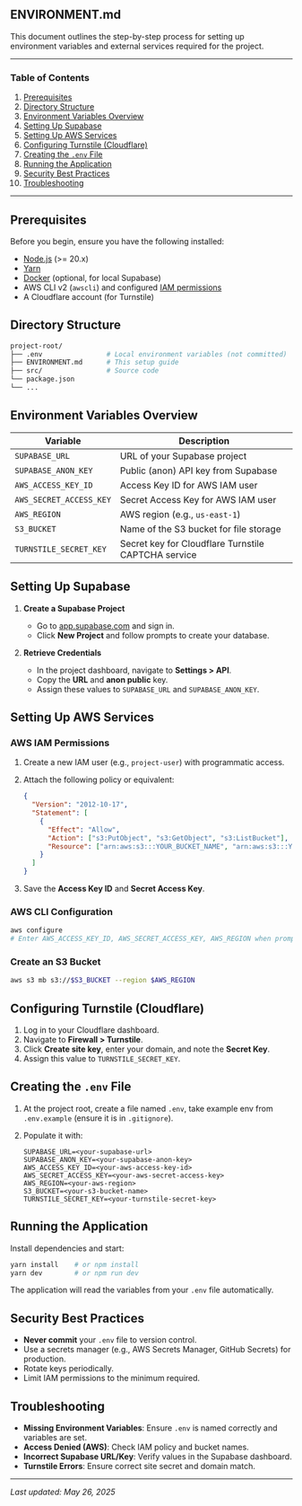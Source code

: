 ## ENVIRONMENT.md

This document outlines the step-by-step process for setting up environment variables and external services required for the project.

---

### Table of Contents

1. [Prerequisites](#prerequisites)
2. [Directory Structure](#directory-structure)
3. [Environment Variables Overview](#environment-variables-overview)
4. [Setting Up Supabase](#setting-up-supabase)
5. [Setting Up AWS Services](#setting-up-aws-services)
6. [Configuring Turnstile (Cloudflare)](#configuring-turnstile-cloudflare)
7. [Creating the `.env` File](#creating-the-env-file)
8. [Running the Application](#running-the-application)
9. [Security Best Practices](#security-best-practices)
10. [Troubleshooting](#troubleshooting)

---

## Prerequisites

Before you begin, ensure you have the following installed:

- [Node.js](https://nodejs.org/) (>= 20.x)
- [Yarn](https://classic.yarnpkg.com/)
- [Docker](https://docs.docker.com/get-docker/) (optional, for local Supabase)
- AWS CLI v2 (`awscli`) and configured [IAM permissions](#aws-iam-permissions)
- A Cloudflare account (for Turnstile)

## Directory Structure

```bash
project-root/
├── .env                # Local environment variables (not committed)
├── ENVIRONMENT.md      # This setup guide
├── src/                # Source code
└── package.json
└── ...
```

## Environment Variables Overview

| Variable                | Description                                         |
| ----------------------- | --------------------------------------------------- |
| `SUPABASE_URL`          | URL of your Supabase project                        |
| `SUPABASE_ANON_KEY`     | Public (anon) API key from Supabase                 |
| `AWS_ACCESS_KEY_ID`     | Access Key ID for AWS IAM user                      |
| `AWS_SECRET_ACCESS_KEY` | Secret Access Key for AWS IAM user                  |
| `AWS_REGION`            | AWS region (e.g., `us-east-1`)                      |
| `S3_BUCKET`             | Name of the S3 bucket for file storage              |
| `TURNSTILE_SECRET_KEY`  | Secret key for Cloudflare Turnstile CAPTCHA service |

## Setting Up Supabase

1. **Create a Supabase Project**

   - Go to [app.supabase.com](https://app.supabase.com/) and sign in.
   - Click **New Project** and follow prompts to create your database.

2. **Retrieve Credentials**

   - In the project dashboard, navigate to **Settings > API**.
   - Copy the **URL** and **anon public** key.
   - Assign these values to `SUPABASE_URL` and `SUPABASE_ANON_KEY`.

## Setting Up AWS Services

### AWS IAM Permissions

1. Create a new IAM user (e.g., `project-user`) with programmatic access.
2. Attach the following policy or equivalent:

   ```json
   {
     "Version": "2012-10-17",
     "Statement": [
       {
         "Effect": "Allow",
         "Action": ["s3:PutObject", "s3:GetObject", "s3:ListBucket"],
         "Resource": ["arn:aws:s3:::YOUR_BUCKET_NAME", "arn:aws:s3:::YOUR_BUCKET_NAME/*"]
       }
     ]
   }
   ```

3. Save the **Access Key ID** and **Secret Access Key**.

### AWS CLI Configuration

```bash
aws configure
# Enter AWS_ACCESS_KEY_ID, AWS_SECRET_ACCESS_KEY, AWS_REGION when prompted
```

### Create an S3 Bucket

```bash
aws s3 mb s3://$S3_BUCKET --region $AWS_REGION
```

## Configuring Turnstile (Cloudflare)

1. Log in to your Cloudflare dashboard.
2. Navigate to **Firewall > Turnstile**.
3. Click **Create site key**, enter your domain, and note the **Secret Key**.
4. Assign this value to `TURNSTILE_SECRET_KEY`.

## Creating the `.env` File

1. At the project root, create a file named `.env`, take example env from `.env.example` (ensure it is in `.gitignore`).
2. Populate it with:

   ```dotenv
   SUPABASE_URL=<your-supabase-url>
   SUPABASE_ANON_KEY=<your-supabase-anon-key>
   AWS_ACCESS_KEY_ID=<your-aws-access-key-id>
   AWS_SECRET_ACCESS_KEY=<your-aws-secret-access-key>
   AWS_REGION=<your-aws-region>
   S3_BUCKET=<your-s3-bucket-name>
   TURNSTILE_SECRET_KEY=<your-turnstile-secret-key>
   ```

## Running the Application

Install dependencies and start:

```bash
yarn install    # or npm install
yarn dev        # or npm run dev
```

The application will read the variables from your `.env` file automatically.

## Security Best Practices

- **Never commit** your `.env` file to version control.
- Use a secrets manager (e.g., AWS Secrets Manager, GitHub Secrets) for production.
- Rotate keys periodically.
- Limit IAM permissions to the minimum required.

## Troubleshooting

- **Missing Environment Variables**: Ensure `.env` is named correctly and variables are set.
- **Access Denied (AWS)**: Check IAM policy and bucket names.
- **Incorrect Supabase URL/Key**: Verify values in the Supabase dashboard.
- **Turnstile Errors**: Ensure correct site secret and domain match.

---

_Last updated: May 26, 2025_

